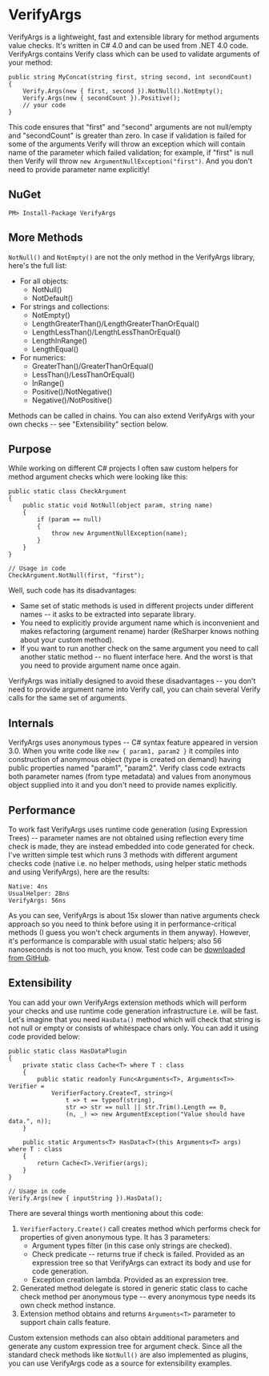 VerifyArgs
==========

VerifyArgs is a lightweight, fast and extensible library for method arguments value checks. It's written in C# 4.0 and can be used from .NET 4.0 code. VerifyArgs contains Verify class which can be used to validate arguments of your method:

    public string MyConcat(string first, string second, int secondCount)
    {
        Verify.Args(new { first, second }).NotNull().NotEmpty();
        Verify.Args(new { secondCount }).Positive();
        // your code
    }

This code ensures that "first" and "second" arguments are not null/empty and "secondCount" is greater than zero. In case if validation is failed for some of the arguments Verify will throw an exception which will contain name of the parameter which failed validation; for example, if "first" is null then Verify will throw `new ArgumentNullException("first")`. And you don't need to provide parameter name explicitly!

NuGet
-----

    PM> Install-Package VerifyArgs

More Methods
------------

`NotNull()` and `NotEmpty()` are not the only method in the VerifyArgs library, here's the full list:

* For all objects:
  * NotNull()
  * NotDefault()
* For strings and collections:
  * NotEmpty()
  * LengthGreaterThan()/LengthGreaterThanOrEqual()
  * LengthLessThan()/LengthLessThanOrEqual()
  * LengthInRange()
  * LengthEqual()
* For numerics:
  * GreaterThan()/GreaterThanOrEqual()
  * LessThan()/LessThanOrEqual()
  * InRange()
  * Positive()/NotNegative()
  * Negative()/NotPositive()

Methods can be called in chains. You can also extend VerifyArgs with your own checks -- see "Extensibility" section below.

Purpose
-------

While working on different C# projects I often saw custom helpers for method argument checks which were looking like this:

    public static class CheckArgument
    {
        public static void NotNull(object param, string name)
        {
            if (param == null)
            {
                throw new ArgumentNullException(name);
            }
        }
    }

    // Usage in code
    CheckArgument.NotNull(first, "first");

Well, such code has its disadvantages:

* Same set of static methods is used in different projects under different names -- it asks to be extracted into separate library.
* You need to explicitly provide argument name which is inconvenient and makes refactoring (argument rename) harder (ReSharper knows nothing about your custom method).
* If you want to run another check on the same argument you need to call another static method -- no fluent interface here. And the worst is that you need to provide argument name once again.

VerifyArgs was initially designed to avoid these disadvantages -- you don't need to provide argument name into Verify call, you can chain several Verify calls for the same set of arguments.

Internals
---------

VerifyArgs uses anonymous types -- C# syntax feature appeared in version 3.0. When you write code like `new { param1, param2 }` it compiles into construction of anonymous object (type is created on demand) having public properties named "param1", "param2". Verify class code extracts both parameter names (from type metadata) and values from anonymous object supplied into it and you don't need to provide names explicitly.

Performance
-----------

To work fast VerifyArgs uses runtime code generation (using Expression Trees) -- parameter names are not obtained using reflection every time check is made, they are instead embedded into code generated for check. I've written simple test which runs 3 methods with different argument checks code (native i.e. no helper methods, using helper static methods and using VerifyArgs), here are the results:

    Native: 4ns
    UsualHelper: 28ns
    VerifyArgs: 56ns

As you can see, VerifyArgs is about 15x slower than native arguments check approach so you need to think before using it in performance-critical methods (I guess you won't check arguments in them anyway). However, it's performance is comparable with usual static helpers; also 56 nanoseconds is not too much, you know. Test code can be [downloaded from GitHub](https://github.com/devoyster/Oyster.Examples/tree/master/Oyster.Examples.VerifyArgs).

Extensibility
-------------

You can add your own VerifyArgs extension methods which will perform your checks and use runtime code generation infrastructure i.e. will be fast. Let's imagine that you need `HasData()` method which will check that string is not null or empty or consists of whitespace chars only. You can add it using code provided below:

    public static class HasDataPlugin
    {
        private static class Cache<T> where T : class
        {
            public static readonly Func<Arguments<T>, Arguments<T>> Verifier =
                VerifierFactory.Create<T, string>(
                    t => t == typeof(string),
                    str => str == null || str.Trim().Length == 0,
                    (n, _) => new ArgumentException("Value should have data.", n));
        }

        public static Arguments<T> HasData<T>(this Arguments<T> args) where T : class
        {
            return Cache<T>.Verifier(args);
        }
    }

    // Usage in code
    Verify.Args(new { inputString }).HasData();

There are several things worth mentioning about this code:

1. `VerifierFactory.Create()` call creates method which performs check for properties of given anonymous type. It has 3 parameters:
   * Argument types filter (in this case only strings are checked).
   * Check predicate -- returns true if check is failed. Provided as an expression tree so that VerifyArgs can extract its body and use for code generation.
   * Exception creation lambda. Provided as an expression tree.
2. Generated method delegate is stored in generic static class to cache check method per anonymous type -- every anonymous type needs its own check method instance.
3. Extension method obtains and returns `Arguments<T>` parameter to support chain calls feature.

Custom extension methods can also obtain additional parameters and generate any custom expression tree for argument check. Since all the standard check methods like `NotNull()` are also implemented as plugins, you can use VerifyArgs code as a source for extensibility examples.